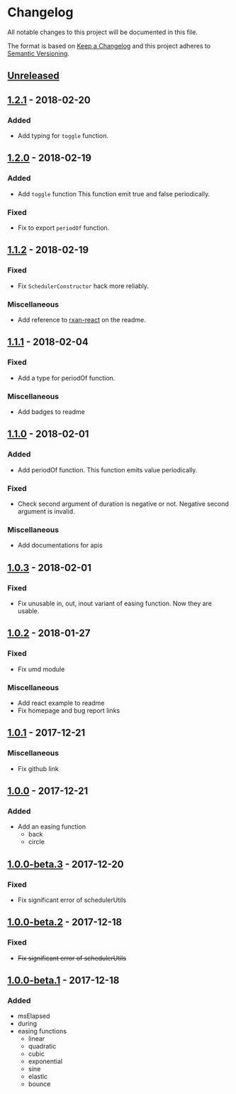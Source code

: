 # Changelog
All notable changes to this project will be documented in this file.

The format is based on [Keep a Changelog](http://keepachangelog.com/en/1.0.0/)
and this project adheres to [Semantic Versioning](http://semver.org/spec/v2.0.0.html).

## [Unreleased]

## [1.2.1] - 2018-02-20

### Added
- Add typing for `toggle` function.

## [1.2.0] - 2018-02-19

### Added
- Add `toggle` function
  This function emit true and false periodically.

### Fixed
- Fix to export `periodOf` function.

## [1.1.2] - 2018-02-19

### Fixed
- Fix `SchedulerConstructor` hack more reliably.

### Miscellaneous
- Add reference to [rxan-react](https://github.com/Ailrun/rxan-react/) on the readme.

## [1.1.1] - 2018-02-04

### Fixed
- Add a type for periodOf function.

### Miscellaneous
- Add badges to readme

## [1.1.0] - 2018-02-01

### Added
- Add periodOf function.
  This function emits value periodically.

### Fixed
- Check second argument of duration is negative or not.
  Negative second argument is invalid.

### Miscellaneous
- Add documentations for apis

## [1.0.3] - 2018-02-01

### Fixed
- Fix unusable in, out, inout variant of easing function. Now they are usable.

## [1.0.2] - 2018-01-27

### Fixed
- Fix umd module

### Miscellaneous
- Add react example to readme
- Fix homepage and bug report links

## [1.0.1] - 2017-12-21

### Miscellaneous
- Fix github link

## [1.0.0] - 2017-12-21

### Added
- Add an easing function
  - back
  - circle

## [1.0.0-beta.3] - 2017-12-20

### Fixed
- Fix significant error of schedulerUtils

## [1.0.0-beta.2] - 2017-12-18

### Fixed
- ~~Fix significant error of schedulerUtils~~

## [1.0.0-beta.1] - 2017-12-18

### Added
- msElapsed
- during
- easing functions
    - linear
    - quadratic
    - cubic
    - exponential
    - sine
    - elastic
    - bounce

[Unreleased]: https://github.com/Ailrun/rxan-core
[1.2.1]: https://github.com/Ailrun/rxan-core/tree/v1.2.1
[1.2.0]: https://github.com/Ailrun/rxan-core/tree/v1.2.0
[1.1.2]: https://github.com/Ailrun/rxan-core/tree/v1.1.2
[1.1.1]: https://github.com/Ailrun/rxan-core/tree/v1.1.1
[1.1.0]: https://github.com/Ailrun/rxan-core/tree/v1.1.0
[1.0.3]: https://github.com/Ailrun/rxan-core/tree/v1.0.3
[1.0.2]: https://github.com/Ailrun/rxan-core/tree/v1.0.2
[1.0.1]: https://github.com/Ailrun/rxan-core/tree/v1.0.1
[1.0.0]: https://github.com/Ailrun/rxan-core/tree/v1.0.0
[1.0.0-beta.3]: https://github.com/Ailrun/rxan-core/tree/v1.0.0-beta.3
[1.0.0-beta.2]: https://github.com/Ailrun/rxan-core/tree/v1.0.0-beta.2
[1.0.0-beta.1]: https://github.com/Ailrun/rxan-core/tree/v1.0.0-beta.1
